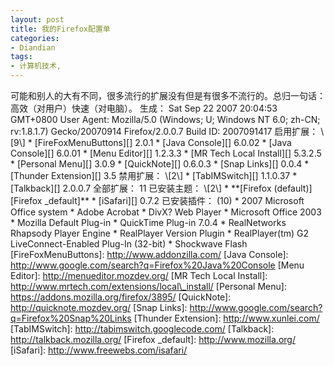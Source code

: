 ```yaml
---
layout: post
title: 我的Firefox配置单
categories:
- Diandian
tags:
- 计算机技术, 
---
```

可能和别人的大有不同，很多流行的扩展没有但是有很多不流行的。总归一句话：高效（对用户）快速（对电脑）。 生成： Sat Sep 22 2007 20:04:53 GMT+0800 User Agent: Mozilla/5.0 (Windows; U; Windows NT 6.0; zh-CN; rv:1.8.1.7) Gecko/20070914 Firefox/2.0.0.7 Build ID: 2007091417 启用扩展： \\\[9\\\] \* \[FireFoxMenuButtons\]\[\] 2.0.1 \* \[Java Console\]\[\] 6.0.02 \* \[Java Console\]\[\] 6.0.01 \* \[Menu Editor\]\[\] 1.2.3.3 \* \[MR Tech Local Install\]\[\] 5.3.2.5 \* \[Personal Menu\]\[\] 3.0.9 \* \[QuickNote\]\[\] 0.6.0.3 \* \[Snap Links\]\[\] 0.0.4 \* \[Thunder Extension\]\[\] 3.5 禁用扩展： \\\[2\\\] \* \[TabIMSwitch\]\[\] 1.1.0.37 \* \[Talkback\]\[\] 2.0.0.7 全部扩展： 11 已安装主题： \\\[2\\\] \* \*\*\[Firefox (default)\]\[Firefox \_default\]\*\* \* \[iSafari\]\[\] 0.7.2 已安装插件： (10) \* 2007 Microsoft Office system \* Adobe Acrobat \* DivX? Web Player \* Microsoft Office 2003 \* Mozilla Default Plug-in \* QuickTime Plug-in 7.0.4 \* RealNetworks Rhapsody Player Engine \* RealPlayer Version Plugin \* RealPlayer(tm) G2 LiveConnect-Enabled Plug-In (32-bit) \* Shockwave Flash \[FireFoxMenuButtons\]: http://www.addonzilla.com/ \[Java Console\]: http://www.google.com/search?q=Firefox%20Java%20Console \[Menu Editor\]: http://menueditor.mozdev.org/ \[MR Tech Local Install\]: http://www.mrtech.com/extensions/local\_install/ \[Personal Menu\]: https://addons.mozilla.org/firefox/3895/ \[QuickNote\]: http://quicknote.mozdev.org/ \[Snap Links\]: http://www.google.com/search?q=Firefox%20Snap%20Links \[Thunder Extension\]: http://www.xunlei.com/ \[TabIMSwitch\]: http://tabimswitch.googlecode.com/ \[Talkback\]: http://talkback.mozilla.org/ \[Firefox \_default\]: http://www.mozilla.org/ \[iSafari\]: http://www.freewebs.com/isafari/